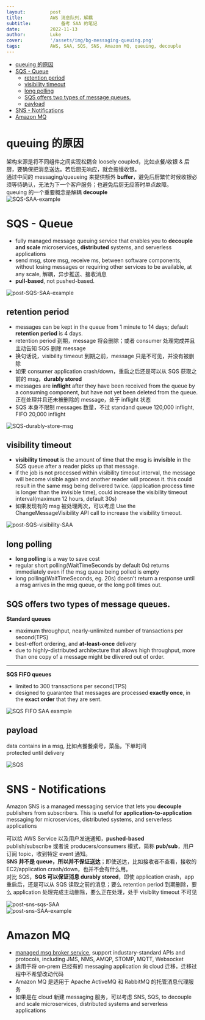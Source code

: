 ```yaml
---
layout:         post
title:          AWS 消息队列，解耦
subtitle:		    备考 SAA 的笔记
date:           2022-11-13
author:         Luke
cover:          '/assets/img/bg-messaging-queuing.png'
tags:           AWS, SAA, SQS, SNS, Amazon MQ, queuing, decouple
---
```

- [queuing 的原因](#queuing-的原因)
- [SQS -  Queue](#sqs----queue)
  - [retention period](#retention-period)
  - [visibility timeout](#visibility-timeout)
  - [long polling](#long-polling)
  - [SQS offers two types of message queues.](#sqs-offers-two-types-of-message-queues)
  - [payload](#payload)
- [SNS - Notifications](#sns---notifications)
- [Amazon MQ](#amazon-mq)

# queuing 的原因
架构来源是将不同组件之间实现松耦合 loosely coupled，比如点餐/收银 & 后厨，要确保把消息送达。若后厨无响应，就会拖慢收银。  
通过中间的 messaging/queueing 来提供额外 __buffer__，避免后厨繁忙时候收银必须等待确认，无法为下一个客户服务；也避免后厨无应答时单点故障。  
queuing 的一个重要概念是解耦 **decouple**  
![SQS-SAA-example](/assets/img/post-SQS-SAA-example.png)  

# SQS -  Queue
- fully managed message queuing service that enables you to __decouple and scale__ microservices, __distributed__ systems, and serverless applications  
- send msg, store msg, receive ms, between software components, without losing messages or requiring other services to be available, at any scale, 解耦，异步推送、接收消息   
- __pull-based__, not pushed-based.  

![post-SQS-SAA-example](/assets/img/post-SQS-SAA-example1.png)  

## retention period
- messages can be kept in the queue from 1 minute to 14 days; default __retention period__ is 4 days. 
- retention period 到期，message 将会删除；或者 consumer 处理完成并且主动告知 SQS 删除 message     
- 换句话说，visibility timeout 到期之前，message 只是不可见，并没有被删除  
- 如果 consumer application crash/down，重启之后还是可以从 SQS 获取之前的 msg，__durably stored__  
- messages are __inflight__ after they have been received from the queue by a consuming component, but have not yet been deleted from the queue. 正在处理并且还未被删除的 message，处于 inflight 状态  
- SQS 本身不限制 messages 数量，不过 standand queue 120,000 inflight, FIFO 20,000 inflight  

![SQS-durably-store-msg](/assets/img/post-SQS-durably-store-msg.png)  

## visibility timeout
- __visibility timeout__ is the amount of time that the msg is __invisible__ in the SQS queue after a reader picks up that message. 
- if the job is not processed within visibility timeout interval, the message will become visible again and another reader will process it. this could result in the same msg being delivered twice. (application process time is longer than the invisible time), could increase the visibility timeout interval(maximum 12 hours, default 30s)  
- 如果发现有的 msg 被处理两次，可以考虑 Use the ChangeMessageVisibility API call to increase the visibility timeout.  

![post-SQS-visibility-SAA](/assets/img/post-SQS-visibility-SAA.png)  

## long polling
- __long polling__ is a way to save cost  
- regular short polling(WaitTimeSeconds by default 0s) returns immediately even if the msg queue being polled is empty  
- long polling(WaitTimeSeconds, eg. 20s) doesn't return a response until a msg arrives in the msg queue, or the long poll times out.  

## SQS offers two types of message queues.   
**Standard queues**
- maximum throughput, nearly-unlimited number of transactions per second(TPS)  
- best-effort ordering, and __at-least-once__ delivery  
- due to highly-distributed architecture that allows high throughput, more than one copy of a message might be dlivered out of order.   

---

**SQS FIFO queues** 
- limited to 300 transactions per second(TPS)  
- designed to guarantee that messages are processed __exactly once__, in the __exact order__ that they are sent.  

![SQS FIFO SAA example](/assets/img/post-SQS-FIFO-SAA.png)  

## payload
data contains in a msg, 比如点餐餐桌号，菜品，下单时间  
protected until delivery  

![SQS](/assets/img/IMG_20220416-175550611.png)  

# SNS - Notifications
Amazon SNS is a managed messaging service that lets you **decouple** publishers from subscribers. This is useful for **application-to-application** messaging for microservices, distributed systems, and serverless applications

可以给 AWS Service 以及用户发送通知，__pushed-based__  
publish/subscribe 或者说 producers/consumers 模式，简称 **pub/sub**，用户订阅 topic，收到特定 event 通知。  
__SNS 并不是 queue，所以并不保证送达__；即使送达，比如接收者不查看，接收的 EC2/application crash/down，也并不会有什么用。  
对比 SQS，__SQS 可以保证消息 durably stored__，即使 application crash，app 重启后，还是可以从 SQS 读取之前的消息；要么 retention period 到期删除，要么 application 处理完成主动删除，要么正在处理，处于 visiblity timeout 不可见   

![post-sns-sqs-SAA](/assets/img/post-sns-sqs-SAA.png)  
![post-sns-SAA-example](/assets/img/post-sns-SAA-example.png)

# Amazon MQ
- [managed msg broker service](https://aws.amazon.com/amazon-mq/), support industary-standard APIs and protocols, including JMS, NMS, AMQP, STOMP, MQTT, Websocket  
- 适用于将 on-prem 已经有的 messaging application 向 cloud 迁移，迁移过程中不希望改动代码  
- Amazon MQ 是适用于 Apache ActiveMQ 和 RabbitMQ 的托管消息代理服务  
- 如果是在 cloud 新建 messaging 服务，可以考虑 SNS, SQS, to decouple and scale microservices, distributed systems and serverless applications    